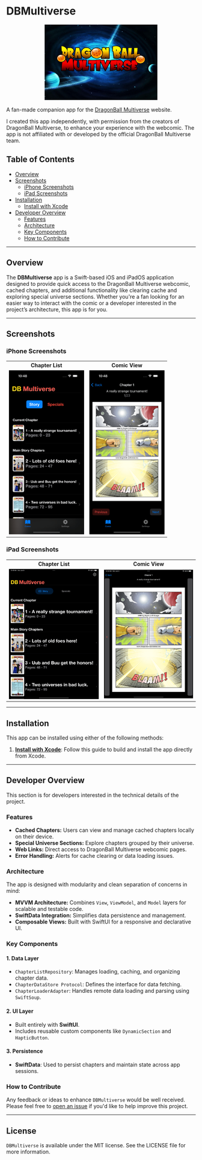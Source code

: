 
# DBMultiverse

<div align="center">
  <img src="media/appIcon.jpeg" alt="App Icon" height="200" width="300"/>
</div>

A fan-made companion app for the [DragonBall Multiverse](https://www.dragonball-multiverse.com) website. 

I created this app independently, with permission from the creators of DragonBall Multiverse, to enhance your experience with the webcomic. The app is not affiliated with or developed by the official DragonBall Multiverse team.

## Table of Contents
- [Overview](#overview)
- [Screenshots](#screenshots)
  - [iPhone Screenshots](#iphone-screenshots)
  - [iPad Screenshots](#ipad-screenshots)
- [Installation](#installation)
  - [Install with Xcode](docs/XcodeInstallation.md)
- [Developer Overview](#developer-overview)
  - [Features](#features)
  - [Architecture](#architecture)
  - [Key Components](#key-components)
  - [How to Contribute](#how-to-contribute)

---

## Overview

The **DBMultiverse** app is a Swift-based iOS and iPadOS application designed to provide quick access to the DragonBall Multiverse webcomic, cached chapters, and additional functionality like clearing cache and exploring special universe sections. Whether you're a fan looking for an easier way to interact with the comic or a developer interested in the project’s architecture, this app is for you.

---

## Screenshots

### iPhone Screenshots

<table>
  <tr>
    <td align="center"><strong>Chapter List</strong></td>
    <td align="center"><strong>Comic View</strong></td>
  </tr>
  <tr>
    <td><img src="media/iphone_chapterList.png" alt="iPhone Chapter List" width="200"/></td>
    <td><img src="media/iphone_comicView.png" alt="iPhone Comic View" width="200"/></td>
  </tr>
</table>

### iPad Screenshots

<table>
  <tr>
    <td align="center"><strong>Chapter List</strong></td>
    <td align="center"><strong>Comic View</strong></td>
  </tr>
  <tr>
    <td><img src="media/ipad_chapterList.png" alt="iPad Chapter List" width="300"/></td>
    <td><img src="media/ipad_comicView.png" alt="iPad Comic View" width="300"/></td>
  </tr>
</table>

---

## Installation

This app can be installed using either of the following methods:

1. **[Install with Xcode](docs/XcodeInstallation.md)**: Follow this guide to build and install the app directly from Xcode.

---

## Developer Overview

This section is for developers interested in the technical details of the project.

### Features

- **Cached Chapters:** Users can view and manage cached chapters locally on their device.
- **Special Universe Sections:** Explore chapters grouped by their universe.
- **Web Links:** Direct access to DragonBall Multiverse webcomic pages.
- **Error Handling:** Alerts for cache clearing or data loading issues.

### Architecture

The app is designed with modularity and clean separation of concerns in mind:

- **MVVM Architecture:** Combines `View`, `ViewModel`, and `Model` layers for scalable and testable code.
- **SwiftData Integration:** Simplifies data persistence and management.
- **Composable Views:** Built with SwiftUI for a responsive and declarative UI.

### Key Components

#### 1. **Data Layer**
   - `ChapterListRepository`: Manages loading, caching, and organizing chapter data.
   - `ChapterDataStore Protocol`: Defines the interface for data fetching.
   - `ChapterLoaderAdapter`: Handles remote data loading and parsing using `SwiftSoup`.

#### 2. **UI Layer**
   - Built entirely with **SwiftUI**.
   - Includes reusable custom components like `DynamicSection` and `HapticButton`.

#### 3. **Persistence**
   - **SwiftData**: Used to persist chapters and maintain state across app sessions.

### How to Contribute

Any feedback or ideas to enhance `DBMultiverse` would be well received. Please feel free to [open an issue](https://github.com/nikolainobadi/DBMultiverse/issues/new) if you'd like to help improve this project.

---

## License

`DBMultiverse` is available under the MIT license. See the LICENSE file for more information.
